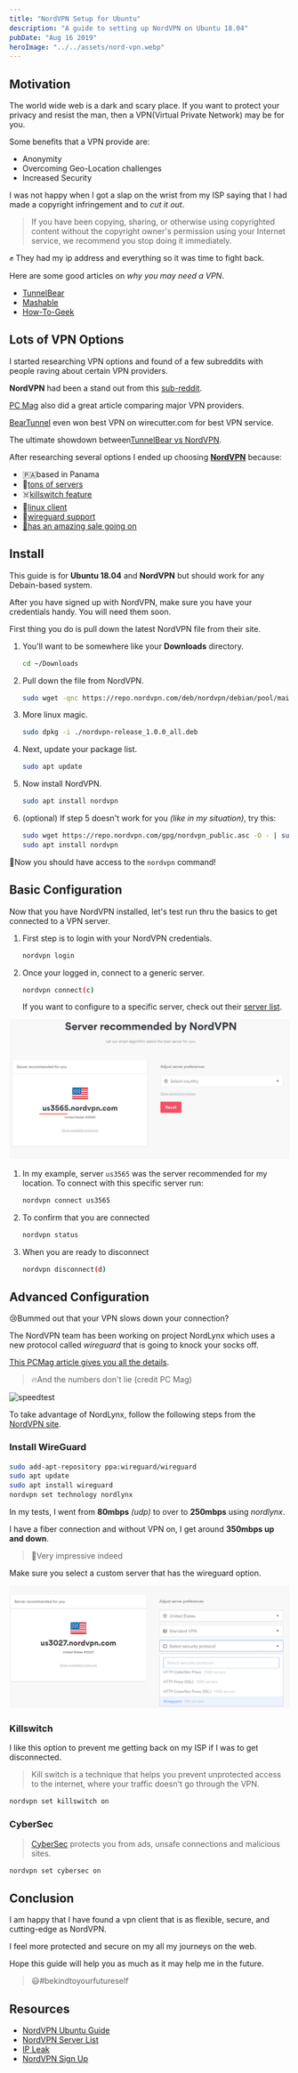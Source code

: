 ```yaml
---
title: "NordVPN Setup for Ubuntu"
description: "A guide to setting up NordVPN on Ubuntu 18.04"
pubDate: "Aug 16 2019"
heroImage: "../../assets/nord-vpn.webp"
---
```


## Motivation

The world wide web is a dark and scary place. If you want to protect your privacy and resist the man, then a VPN(Virtual Private Network) may be for you.

Some benefits that a VPN provide are:

- Anonymity
- Overcoming Geo-Location challenges
- Increased Security

I was not happy when I got a slap on the wrist from my ISP saying that I had made a copyright infringement and to _cut it out_.

> If you have been copying, sharing, or otherwise using copyrighted content without the copyright owner's permission using your Internet service, we recommend you stop doing it immediately.

✊ They had my ip address and everything so it was time to fight back.

Here are some good articles on _why you may need a VPN_.

- [TunnelBear](https://www.tunnelbear.com/blog/always-use-a-vpn/)
- [Mashable](https://mashable.com/article/why-you-need-vpn/)
- [How-To-Geek](https://www.howtogeek.com/133680/htg-explains-what-is-a-vpn/)

## Lots of VPN Options

I started researching VPN options and found of a few subreddits with people raving about certain VPN providers.

**NordVPN** had been a stand out from this [sub-reddit](https://www.reddit.com/r/VPNTorrents/comments/as2cgo/whats_the_best_vpn_for_torrenting/).

[PC Mag](https://www.pcmag.com/roundup/354396/the-best-vpns-for-bittorrent) also did a great article comparing major VPN providers.

[BearTunnel](https://thewirecutter.com/reviews/best-vpn-service/) even won best VPN on wirecutter.com for best VPN service.

The ultimate showdown between[TunnelBear vs NordVPN](https://pixelprivacy.com/vpn/reviews/nordvpn-vs-tunnelbear/).

After researching several options I ended up choosing [**NordVPN**](https://go.nordvpn.net/aff_c?offer_id=15&aff_id=3363&url_id=902) because:

- 🇵🇦based in Panama
- 🌱[tons of servers](https://nordvpn.com/servers/tools/)
- ☠️[killswitch feature](https://nordvpn.com/features/kill-switch-technique/)
- 🐧[linux client](https://support.nordvpn.com/Connectivity/Linux/1325531132/Installing-and-using-NordVPN-on-Debian-Ubuntu-and-Linux-Mint.htm)
- 💪[wireguard support](https://nordvpn.com/blog/nordlynx-protocol-wireguard/)
- [🎅has an amazing sale going on](https://go.nordvpn.net/aff_c?offer_id=15&aff_id=3363&url_id=902)

## Install

This guide is for **Ubuntu 18.04** and **NordVPN** but should work for any Debain-based system.

After you have signed up with NordVPN, make sure you have your credentials handy. You will need them soon.

First thing you do is pull down the latest NordVPN file from their site.

1. You'll want to be somewhere like your **Downloads** directory.

   ```bash
   cd ~/Downloads
   ```

2. Pull down the file from NordVPN.

   ```bash
   sudo wget -qnc https://repo.nordvpn.com/deb/nordvpn/debian/pool/main/nordvpn-release_1.0.0_all.deb
   ```

3. More linux magic.

   ```bash
   sudo dpkg -i ./nordvpn-release_1.0.0_all.deb
   ```

4. Next, update your package list.

   ```bash
   sudo apt update
   ```

5. Now install NordVPN.

   ```bash
   sudo apt install nordvpn
   ```

6. (optional) If step 5 doesn't work for you _(like in my situation)_, try this:

   ```bash
   sudo wget https://repo.nordvpn.com/gpg/nordvpn_public.asc -O - | sudo apt-key add -
   sudo apt install nordvpn
   ```

🎉Now you should have access to the `nordvpn` command!

## Basic Configuration

Now that you have NordVPN installed, let's test run thru the basics to get connected to a VPN server.

1. First step is to login with your NordVPN credentials.

   ```bash
   nordvpn login
   ```

2. Once your logged in, connect to a generic server.

   ```bash
   nordvpn connect(c)
   ```

   If you want to configure to a specific server, check out their [server list](https://nordvpn.com/servers/tools/).

![server list](../../assets/server-list.webp)

1. In my example, server `us3565` was the server recommended for my location. To connect with this specific server run:

   ```bash
   nordvpn connect us3565
   ```

2. To confirm that you are connected

   ```bash
   nordvpn status
   ```

3. When you are ready to disconnect

   ```bash
   nordvpn disconnect(d)
   ```

## Advanced Configuration

😢Bummed out that your VPN slows down your connection?

The NordVPN team has been working on project NordLynx which uses a new protocol called _wireguard_ that is going to knock your socks off.

[This PCMag article gives you all the details](https://www.pcmag.com/commentary/369921/the-vpn-industry-is-on-the-cusp-of-a-major-breakthrough).

> 🔥And the numbers don't lie (credit PC Mag)

![speedtest](https://assets.pcmag.com/media/images/657776-nordlynx-wireguard-table.png?thumb=y&width=980&height=254)

To take advantage of NordLynx, follow the following steps from the [NordVPN site](https://nordvpn.com/blog/nordlynx-protocol-wireguard/).

### Install WireGuard

```bash
sudo add-apt-repository ppa:wireguard/wireguard
sudo apt update
sudo apt install wireguard
nordvpn set technology nordlynx
```

In my tests, I went from **80mbps** _(udp)_ to over to **250mbps** using _nordlynx_.

I have a fiber connection and without VPN on, I get around **350mbps up and down**.

> 🚀Very impressive indeed

Make sure you select a custom server that has the wireguard option.

![wireguard server](../../assets/wireguard.webp)

### Killswitch

I like this option to prevent me getting back on my ISP if I was to get disconnected.

> Kill switch is a technique that helps you prevent unprotected access to the internet, where your traffic doesn't go through the VPN.

```bash
nordvpn set killswitch on
```

### CyberSec

> [CyberSec](https://support.nordvpn.com/General-info/Features/1047407402/What-is-CyberSec.htm) protects you from ads, unsafe connections and malicious sites.

```bash
nordvpn set cybersec on
```

## Conclusion

I am happy that I have found a vpn client that is as flexible, secure, and cutting-edge as NordVPN.

I feel more protected and secure on my all my journeys on the web.

Hope this guide will help you as much as it may help me in the future.

> 😃#bekindtoyourfutureself

## Resources

- [NordVPN Ubuntu Guide](https://support.nordvpn.com/Connectivity/Linux/1325531132/Installing-and-using-NordVPN-on-Debian-Ubuntu-and-Linux-Mint.htm)
- [NordVPN Server List](https://nordvpn.com/servers/tools/)
- [IP Leak](https://ipleak.net/)
- [NordVPN Sign Up](https://go.nordvpn.net/aff_c?offer_id=15&aff_id=3363&url_id=902)
